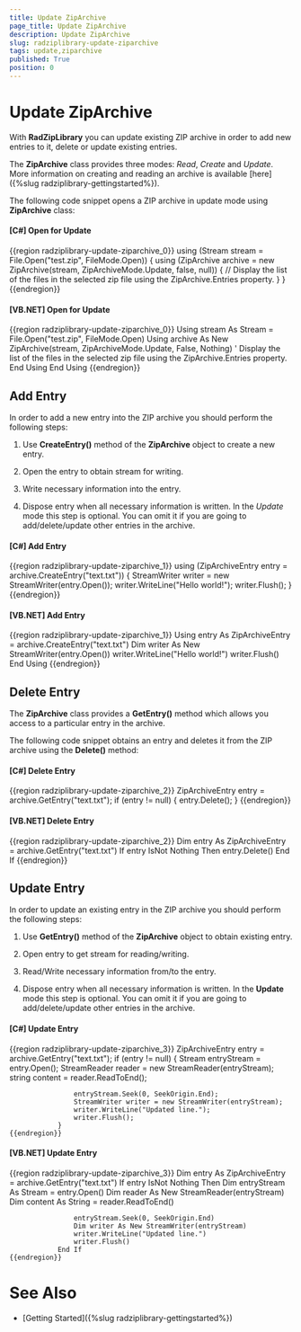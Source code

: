 ```yaml
---
title: Update ZipArchive
page_title: Update ZipArchive
description: Update ZipArchive
slug: radziplibrary-update-ziparchive
tags: update,ziparchive
published: True
position: 0
---
```


# Update ZipArchive



With __RadZipLibrary__ you can update existing ZIP archive in order to add new entries to it, delete or update existing entries.
      

The __ZipArchive__ class provides three modes: *Read*, *Create* and *Update*. More information on creating and reading an archive is available [here]({%slug radziplibrary-gettingstarted%}).
      

The following code snippet opens a ZIP archive in update mode using __ZipArchive__ class:
      

#### __[C#] Open for Update__

{{region radziplibrary-update-ziparchive_0}}
	            using (Stream stream = File.Open("test.zip", FileMode.Open))
	            {
	                using (ZipArchive archive = new ZipArchive(stream, ZipArchiveMode.Update, false, null))
	                {
	                    // Display the list of the files in the selected zip file using the ZipArchive.Entries property.
	                }
	            }
	{{endregion}}



#### __[VB.NET] Open for Update__

{{region radziplibrary-update-ziparchive_0}}
				Using stream As Stream = File.Open("test.zip", FileMode.Open)
					Using archive As New ZipArchive(stream, ZipArchiveMode.Update, False, Nothing)
						' Display the list of the files in the selected zip file using the ZipArchive.Entries property.
					End Using
				End Using
	{{endregion}}



## Add Entry

In order to add a new entry into the ZIP archive you should perform the following steps:
        

1. Use __CreateEntry()__ method of the __ZipArchive__ object to create a new entry.
            

1. Open the entry to obtain stream for writing.
            

1. Write necessary information into the entry.
            

1. Dispose entry when all necessary information is written. In the *Update* mode this step is optional. You can omit it if you are going to add/delete/update other entries in the archive.
            

#### __[C#] Add Entry__

{{region radziplibrary-update-ziparchive_1}}
	            using (ZipArchiveEntry entry = archive.CreateEntry("text.txt"))
	            {
	                StreamWriter writer = new StreamWriter(entry.Open());
	                writer.WriteLine("Hello world!");
	                writer.Flush();
	            }
	{{endregion}}



#### __[VB.NET] Add Entry__

{{region radziplibrary-update-ziparchive_1}}
				Using entry As ZipArchiveEntry = archive.CreateEntry("text.txt")
					Dim writer As New StreamWriter(entry.Open())
					writer.WriteLine("Hello world!")
					writer.Flush()
				End Using
		{{endregion}}



## Delete Entry

The __ZipArchive__ class provides a __GetEntry()__ method which allows you access to a particular entry in the archive.
        

The following code snippet obtains an entry and deletes it from the ZIP archive using the __Delete()__ method:
        

#### __[C#] Delete Entry__

{{region radziplibrary-update-ziparchive_2}}
	            ZipArchiveEntry entry = archive.GetEntry("text.txt");
	            if (entry != null)
	            {
	                entry.Delete();
	            }
	{{endregion}}



#### __[VB.NET] Delete Entry__

{{region radziplibrary-update-ziparchive_2}}
				Dim entry As ZipArchiveEntry = archive.GetEntry("text.txt")
				If entry IsNot Nothing Then
					entry.Delete()
				End If
	{{endregion}}


## Update Entry

In order to update an existing entry in the ZIP archive you should perform the following steps:
        

1. Use __GetEntry()__ method of the __ZipArchive__ object to obtain existing entry.
            

1. Open entry to get stream for reading/writing.
            

1. Read/Write necessary information from/to the entry.
            

1. Dispose entry when all necessary information is written. In the __Update__ mode this step is optional. You can omit it if you are going to add/delete/update other entries in the archive.
            

#### __[C#] Update Entry__

{{region radziplibrary-update-ziparchive_3}}
	            ZipArchiveEntry entry = archive.GetEntry("text.txt");
	            if (entry != null)
	            {
	                Stream entryStream = entry.Open();
	                StreamReader reader = new StreamReader(entryStream);
	                string content = reader.ReadToEnd();
	
	                entryStream.Seek(0, SeekOrigin.End);
	                StreamWriter writer = new StreamWriter(entryStream);
	                writer.WriteLine("Updated line.");
	                writer.Flush();
	            }
	{{endregion}}



#### __[VB.NET] Update Entry__

{{region radziplibrary-update-ziparchive_3}}
				Dim entry As ZipArchiveEntry = archive.GetEntry("text.txt")
				If entry IsNot Nothing Then
					Dim entryStream As Stream = entry.Open()
					Dim reader As New StreamReader(entryStream)
					Dim content As String = reader.ReadToEnd()
	
					entryStream.Seek(0, SeekOrigin.End)
					Dim writer As New StreamWriter(entryStream)
					writer.WriteLine("Updated line.")
					writer.Flush()
				End If
	{{endregion}}



# See Also

 * [Getting Started]({%slug radziplibrary-gettingstarted%})
